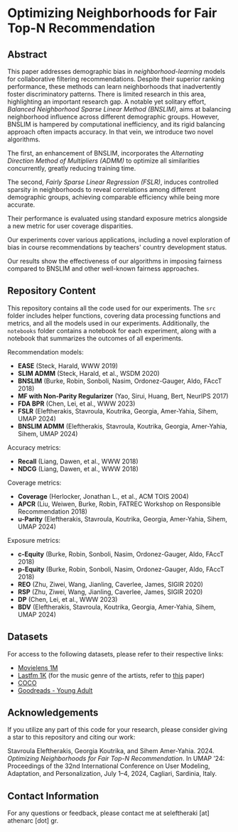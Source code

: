 
# Optimizing Neighborhoods for Fair Top-N Recommendation

## Abstract
This paper addresses demographic bias in *neighborhood-learning* models for collaborative filtering recommendations. Despite their superior ranking performance, these methods can learn neighborhoods that inadvertently foster discriminatory patterns. There is limited research in this area, highlighting an important research gap. A notable yet solitary effort, *Balanced Neighborhood Sparse Linear Method (BNSLIM)*, aims at balancing neighborhood influence across different demographic groups. However, BNSLIM is hampered by computational inefficiency, and its rigid balancing approach often impacts accuracy. In that vein, we introduce two novel algorithms.

The first, an enhancement of BNSLIM, incorporates the *Alternating Direction Method of Multipliers (ADMM)* to optimize all similarities concurrently, greatly reducing training time.

The second, *Fairly Sparse Linear Regression (FSLR)*, induces controlled sparsity in neighborhoods to reveal correlations among different demographic groups, achieving comparable efficiency while being more accurate.

Their performance is evaluated using standard exposure metrics alongside a new metric for user coverage disparities.

Our experiments cover various applications, including a novel exploration of bias in course recommendations by teachers' country development status.

Our results show the effectiveness of our algorithms in imposing fairness compared to BNSLIM and other well-known fairness approaches.

## Repository Content
This repository contains all the code used for our experiments. The `src` folder includes helper functions, covering data processing functions and metrics, and all the models used in our experiments. Additionally, the `notebooks` folder contains a notebook for each experiment, along with a notebook that summarizes the outcomes of all experiments.

Recommendation models:
- **EASE** (Steck, Harald, WWW 2019)
- **SLIM ADMM** (Steck, Harald, et al., WSDM 2020)
- **BNSLIM** (Burke, Robin, Sonboli, Nasim, Ordonez-Gauger, Aldo, FAccT 2018)
- **MF with Non-Parity Regularizer** (Yao, Sirui, Huang, Bert, NeurIPS 2017)
- **FDA BPR** (Chen, Lei, et al., WWW 2023)
- **FSLR** (Eleftherakis, Stavroula, Koutrika, Georgia, Amer-Yahia, Sihem, UMAP 2024)
- **BNSLIM ADMM** (Eleftherakis, Stavroula, Koutrika, Georgia, Amer-Yahia, Sihem, UMAP 2024)

Accuracy metrics:
- **Recall** (Liang, Dawen, et al., WWW 2018)
- **NDCG** (Liang, Dawen, et al., WWW 2018)

Coverage metrics:
- **Coverage** (Herlocker, Jonathan L., et al., ACM TOIS 2004)
- **APCR** (Liu, Weiwen, Burke, Robin, FATREC Workshop on Responsible Recommendation 2018)
- **u-Parity** (Eleftherakis, Stavroula, Koutrika, Georgia, Amer-Yahia, Sihem, UMAP 2024)

Exposure metrics:
- **c-Equity** (Burke, Robin, Sonboli, Nasim, Ordonez-Gauger, Aldo, FAccT 2018)
- **p-Equity** (Burke, Robin, Sonboli, Nasim, Ordonez-Gauger, Aldo, FAccT 2018)
- **REO** (Zhu, Ziwei, Wang, Jianling, Caverlee, James, SIGIR 2020)
- **RSP** (Zhu, Ziwei, Wang, Jianling, Caverlee, James, SIGIR 2020)
- **DP** (Chen, Lei, et al., WWW 2023)
- **BDV** (Eleftherakis, Stavroula, Koutrika, Georgia, Amer-Yahia, Sihem, UMAP 2024)

## Datasets
For access to the following datasets, please refer to their respective links:
- [Movielens 1M](https://grouplens.org/datasets/movielens/)
- [Lastfm 1K](http://ocelma.net/MusicRecommendationDataset/) (for the music genre of the artists, refer to [this](https://www.sciencedirect.com/science/article/abs/pii/S0306457322003090) paper)
- [COCO](https://link.springer.com/chapter/10.1007/978-3-319-77712-2_133)
- [Goodreads - Young Adult](https://mengtingwan.github.io/data/goodreads.html#news)

## Acknowledgements
If you utilize any part of this code for your research, please consider giving a star to this repository and citing our work:

Stavroula Eleftherakis, Georgia Koutrika, and Sihem Amer-Yahia. 2024. *Optimizing Neighborhoods for Fair Top-N Recommendation*. In UMAP ’24: Proceedings of the 32nd International Conference on User Modeling, Adaptation, and Personalization, July 1–4, 2024, Cagliari, Sardinia, Italy.

## Contact Information
For any questions or feedback, please contact me at seleftheraki [at] athenarc [dot] gr.
